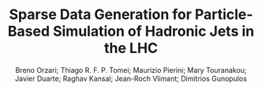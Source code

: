 ---
paperId: 15
author: Breno Orzari; Thiago R. F. P. Tomei; Maurizio Pierini; Mary Touranakou; Javier Duarte; Raghav Kansal; Jean-Roch Vlimant; Dimitrios Gunopulos
publicationauthor: Orzari, B. et al.
title: Sparse Data Generation for Particle-Based Simulation of Hadronic Jets in the LHC
pdf: paper_15.pdf
poster: poster_15.png
pitch: https://www.youtube.com/watch?v=yKQSJS00jT0&list=PLFHvi5sdWF5VqqqQvVC5SuBY7ecSgqequ&index=4
type: Oral
topic: Deep Learning
category: Extended Abstract
link: https://doi.org/10.52591/lxai202107249
conference: icml
year: 2021
tags: icml-2021
location: Virtual
---